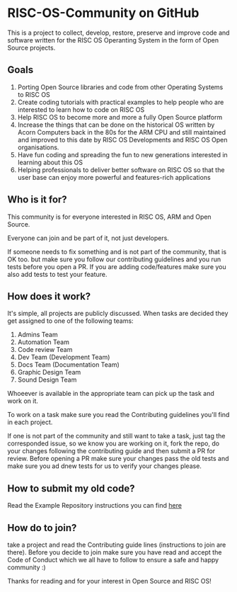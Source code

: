 # RISC-OS-Community on GitHub
This is a project to collect, develop, restore, preserve and improve code and software written for the RISC OS Operanting System in the form of Open Source projects.

## Goals
1) Porting Open Source libraries and code from other Operating Systems to RISC OS
2) Create coding tutorials with practical examples to help people who are interested to learn how to code on RISC OS
3) Help RISC OS to become more and more a fully Open Source platform
4) Increase the things that can be done on the historical OS written by Acorn Computers back in the 80s for the ARM CPU and still maintained and improved to this date by RISC OS Developments and RISC OS Open organisations.
5) Have fun coding and spreading the fun to new generations interested in learning about this OS
6) Helping professionals to deliver better software on RISC OS so that the user base can enjoy more powerful and features-rich applications

## Who is it for?
This community is for everyone interested in RISC OS, ARM and Open Source.

Everyone can join and be part of it, not just developers.

If someone needs to fix something and is not part of the community, that is OK too. but make sure you follow our contributing guidelines and you run tests before you open a PR. If you are adding code/features make sure you also add tests to test your feature.

## How does it work?
It's simple, all projects are publicly discussed. When tasks are decided they get assigned to one of the following teams:

1) Admins Team
2) Automation Team
3) Code review Team
4) Dev Team (Development Team)
5) Docs Team (Documentation Team)
6) Graphic Design Team
7) Sound Design Team

Whoeever is available in the appropriate team can pick up the task and work on it.

To work on a task make sure you read the Contributing guidelines you'll find in each project.

If one is not part of the community and still want to take a task, just tag the corresponded issue, so we know you are working on it, fork the repo, do your changes following the contributing guide and then submit a PR for review. Before opening a PR make sure your changes pass the old tests and make sure you ad dnew tests for us to verify your changes please.

## How to submit my old code?
Read the Example Repository instructions you can find [here](https://github.com/RISC-OS-Community/ExampleRepository)

## How do to join?
take a project and read the Contributing guide lines (instructions to join are there). Before you decide to join make sure you have read and accept the Code of Conduct which we all have to follow to ensure a safe and happy community :)

Thanks for reading and for your interest in Open Source and RISC OS!
